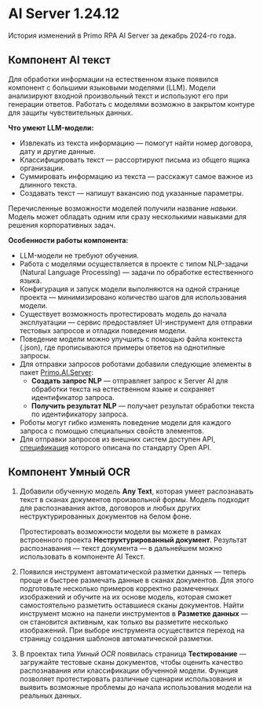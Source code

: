 # AI Server 1.24.12

История изменений в Primo RPA AI Server за декабрь 2024-го года.

## Компонент AI текст

Для обработки информации на естественном языке появился компонент с большими языковыми моделями (LLM). Модели анализируют входной произвольный текст и используют его при генерации ответов. Работать с моделями возможно в закрытом контуре для защиты чувствительных данных.

**Что умеют LLM-модели:**
* Извлекать из текста информацию — помогут найти номер договора, дату и другие данные.
* Классифицировать текст — рассортируют письма из общего ящика организации.
* Суммировать информацию из текста — расскажут самое важное из длинного текста. 
* Создавать текст — напишут вакансию под указанные параметры.

Перечисленные возможности моделей получили название *навыки*. Модель может обладать одним или сразу несколькими навыками для решения корпоративных задач.

**Особенности работы компонента:**

* LLM-модели не требуют обучения.
* Работа с моделями осуществляется в проекте с типом NLP-задачи (Natural Language Processing) — задачи по обработке естественного языка.
* Конфигурация и запуск модели выполняются на одной странице проекта — минимизировано количество шагов для использования модели.
* Существует возможность протестировать модель до начала эксплуатации — сервис предоставляет UI-инструмент для отправки тестовых запросов и отладки поведения модели.
* Поведение модели можно улучшить с помощью файла контекста (.json), где прописываются примеры ответов на однотипные запросы.
* Для отправки запросов роботами добавили следующие элементы в пакет [Primo.AI.Server](https://docs.primo-rpa.ru/primo-rpa/g_elements/el_extra/ai_server):
  * **Создать запрос NLP** — отправляет запрос к Server AI для обработки текста на естественном языке и сохраняет идентификатор запроса.
  * **Получить результат NLP** — получает результат обработки текста по идентификатору запроса.
* Роботы могут гибко изменять поведение модели для каждого запроса с помощью специальных свойств элементов.  
* Для отправки запросов из внешних систем доступен API, [спецификация](https://disk.primo-rpa.ru/index.php/s/t9BHBjR6PP06Yax?path=%2FRelease%2FAI%20Server%2Fapi) которого описана по стандарту Open API. 

## Компонент Умный OCR

1. Добавили обученную модель **Any Text**, которая умеет распознавать текст в сканах документов произвольной формы. Модель подходит для распознавания актов, договоров и любых других неструктурированных документов на белом фоне. 

   Протестировать возможности модели вы можете в рамках встроенного проекта **Неструктурированный документ**. Результат распознавания — текст документа — в дальнейшем можно использовать в компоненте AI Текст.

1. Появился инструмент автоматической разметки данных — теперь проще и быстрее размечать данные в сканах документов. Для этого подготовьте  несколько примеров корректно размеченных изображений и обучите на их основе модель, которая сможет самостоятельно разметить оставшиеся сканы документов. Найти инструмент можно на панели инструментов в **Разметке данных** — он становится активным, как только вы разметите несколько изображений. При выборе инструмента осуществится переход на страницу создания шаблонов автоматической разметки.

1. В проектах типа *Умный OCR* появилась страница **Тестирование** — загружайте тестовые сканы документов, чтобы оценить качество распознавания или классификации обученной модели. Функция позволяет протестировать различные сценарии использования и выявить возможные проблемы до начала использования модели на реальных данных.



